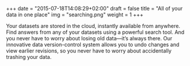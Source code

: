 +++
date = "2015-07-18T14:08:29+02:00"
draft = false
title = "All of your data in one place"
img = "searching.png"
weight = 1
+++

Your datasets are stored in the cloud, instantly available from anywhere. Find answers from any of your datasets using a powerful search tool. And you never have to worry about losing old data—it’s always there. Our innovative data version-control system allows you to undo changes and view earlier revisions, so you never have to worry about accidentally trashing your data.
